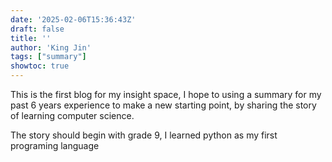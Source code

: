 ```yaml
---
date: '2025-02-06T15:36:43Z'
draft: false
title: ''
author: 'King Jin'
tags: ["summary"]
showtoc: true
---
```


This is the first blog for my insight space, I hope to using a summary for my past 6 years experience to make a new starting point, by sharing the story of learning computer science.

The story should begin with grade 9, I learned python as my first programing language

